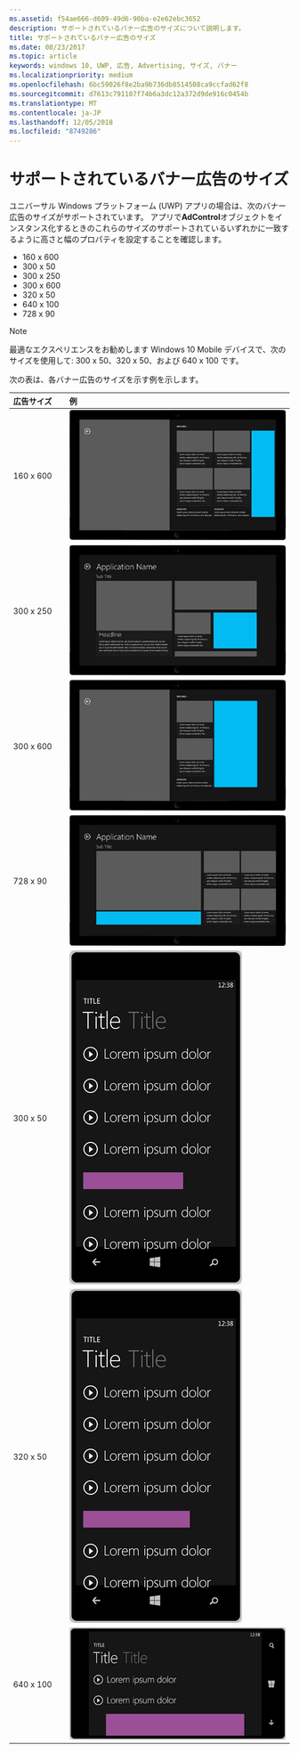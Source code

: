 ```yaml
---
ms.assetid: f54ae666-d609-49d6-90ba-e2e62ebc3652
description: サポートされているバナー広告のサイズについて説明します。
title: サポートされているバナー広告のサイズ
ms.date: 08/23/2017
ms.topic: article
keywords: windows 10, UWP, 広告, Advertising, サイズ, バナー
ms.localizationpriority: medium
ms.openlocfilehash: 6bc59026f8e2ba9b736db8514508ca9ccfad62f8
ms.sourcegitcommit: d7613c791107f74b6a3dc12a372d9de916c0454b
ms.translationtype: MT
ms.contentlocale: ja-JP
ms.lasthandoff: 12/05/2018
ms.locfileid: "8749286"
---
```

# <a name="supported-banner-ad-sizes"></a>サポートされているバナー広告のサイズ

ユニバーサル Windows プラットフォーム (UWP) アプリの場合は、次のバナー広告のサイズがサポートされています。 アプリで**AdControl**オブジェクトをインスタンス化するときのこれらのサイズのサポートされているいずれかに一致するように高さと幅のプロパティを設定することを確認します。

* 160 x 600
* 300 x 50
* 300 x 250
* 300 x 600
* 320 x 50
* 640 x 100
* 728 x 90

> [!NOTE]
> 最適なエクスペリエンスをお勧めします Windows 10 Mobile デバイスで、次のサイズを使用して: 300 x 50、320 x 50、および 640 x 100 です。

次の表は、各バナー広告のサイズを示す例を示します。

<table>
<colgroup>
<col width="20%" />
<col width="80%" />
</colgroup>
<thead>
<tr class="header">
<th align="left">広告サイズ</th>
<th align="left">例</th>
</tr>
</thead>
<tbody>
<tr class="even">
<td align="left"><p>160 x 600</p></td>
<td align="left"><img src="images/13-ab104187-3ba9-4c13-a510-6fa4c9bd8330.jpg" alt="AdSizesWindows160x600" /></td>
</tr>
<tr class="even">
<td align="left"><p>300 x 250</p></td>
<td align="left"><img src="images/13-dff5785a-5355-47db-bb46-e2f41564b87c.jpg" alt="AdSizesWindows300x250" /></td>
</tr>
<tr class="odd">
<td align="left"><p>300 x 600</p></td>
<td align="left"><img src="images/13-826a12c0-f3ee-4ea4-a9f9-aa5ed0e87490.jpg" alt="AdSizesWindows300x600" /></td>
</tr>
<tr class="odd">
<td align="left"><p>728 x 90</p></td>
<td align="left"><img src="images/13-3071078f-228b-4336-97d3-5b783b163f9a.jpg" alt="AdSizesWindows728x90" /></td>
</tr>
<tr class="odd">
<td align="left"><p>300 x 50</p></td>
<td align="left"><img src="images/13-ce34c5cf-3e7d-4dd4-a094-4fad5e95d5cf.jpg" alt="AdSizesPhone300x50" /></td>
</tr>
<tr class="even">
<td align="left"><p>320 x 50</p></td>
<td align="left"><img src="images/13-f6f413da-ddde-4424-9364-41d8ba536d21.jpg" alt="AdSizesPhone320x50" /></td>
</tr>
<tr class="even">
<td align="left"><p>640 x 100</p></td>
<td align="left"><img src="images/13-2bf69508-7c98-422d-9837-ed8bdca33c5a.jpg" alt="AdSizesPhone640x100" /></td>
</tr>
</tbody>
</table>

 

 

 
